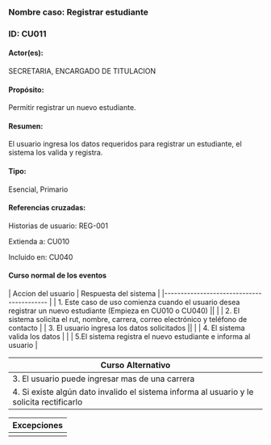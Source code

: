 ### Nombre caso: Registrar estudiante
### ID: CU011
#### Actor(es):
SECRETARIA, ENCARGADO DE TITULACION
#### Propósito:
Permitir registrar un nuevo estudiante.
#### Resumen:
El usuario ingresa los datos requeridos para registrar un estudiante, el sistema los valida y registra.
#### Tipo:
Esencial, Primario
#### Referencias cruzadas:
Historias de usuario: REG-001

Extienda a: CU010

Incluido en: CU040

#### Curso normal de los eventos
| Accion del usuario | Respuesta del sistema |
|------------------------------------------ |
| 1. Este caso de uso comienza cuando el usuario desea  registrar un nuevo estudiante (Empieza en CU010 o CU040) ||
| | 2. El sistema solicita el rut, nombre, carrera, correo electrónico y teléfono de contacto |
| 3. El usuario ingresa los datos solicitados ||
| | 4. El sistema valida los datos |
| | 5.El sistema registra el nuevo estudiante e informa al usuario |

| Curso Alternativo |
|-----------------|
| 3. El usuario puede ingresar mas de una carrera |
| 4. Si existe algún dato invalido el sistema informa al usuario y le solicita rectificarlo |


|Excepciones|
|-----------------|
||
